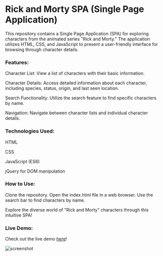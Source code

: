 # Rick and Morty SPA (Single Page Application)

This repository contains a Single Page Application (SPA) for exploring characters from the animated series "Rick and Morty." The application utilizes HTML, CSS, and JavaScript to present a user-friendly interface for browsing through character details.


### Features:

Character List: View a list of characters with their basic information.

Character Details: Access detailed information about each character, including species, status, origin, and last seen location.

Search Functionality: Utilize the search feature to find specific characters by name.

Navigation: Navigate between character lists and individual character details.


### Technologies Used:

HTML

CSS

JavaScript (ES6)

jQuery for DOM manipulation


### How to Use:

Clone the repository.
Open the index.html file in a web browser.
Use the search bar to find characters by name.

Explore the diverse world of "Rick and Morty" characters through this intuitive SPA!

### Live Demo:
Check out the live demo [here](https://carloscasaleiro.github.io/rick.and-morty-spa/)!

![screenshot](https://github.com/carloscasaleiro/spaRickMorty/assets/139387646/f23ed469-b382-47f2-9fce-973cd67ef219)
